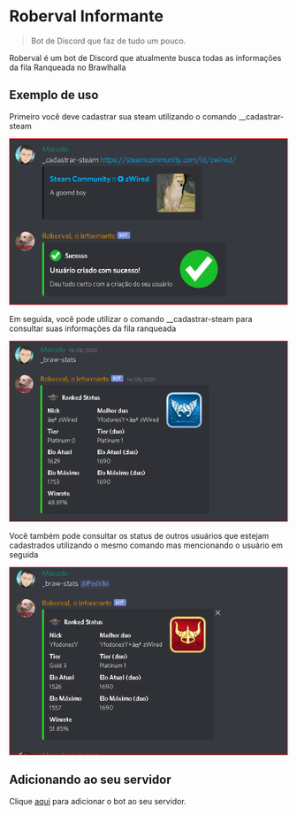 # Roberval Informante
> Bot de Discord que faz de tudo um pouco.

Roberval é um bot de Discord que atualmente busca todas as informações da fila Ranqueada no Brawlhalla

## Exemplo de uso

Primeiro você deve cadastrar sua steam utilizando o comando __cadastrar-steam <linkSteam>

![](./readme-img/cadastrar-steam.png)

Em seguida, você pode utilizar o comando __cadastrar-steam para consultar suas informações da fila ranqueada

![](./readme-img/braw-stats.png)

Você também pode consultar os status de outros usuários que estejam cadastrados utilizando o mesmo comando mas mencionando o usuário em seguida

![](./readme-img/braw-stats-1.png)

## Adicionando ao seu servidor

Clique <a href="https://discord.com/oauth2/authorize?client_id=710511669121515691&scope=bot" target="_blank">aqui</a> para adicionar o bot ao seu servidor.
